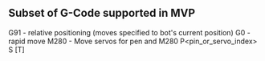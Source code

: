 

## Subset of G-Code supported in MVP
G91 - relative positioning (moves specified to bot's current position)
G0 - rapid move
M280 - Move servos for pen and 
M280 P<pin_or_servo_index> S<position> [T<time>]
